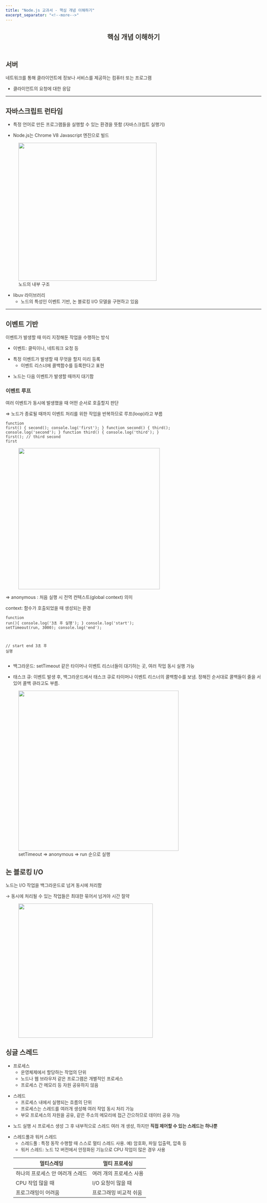 ```yaml
---
title: "Node.js 교과서 - 핵심 개념 이해하기"
excerpt_separator: "<!--more-->"
---
```


<html><head><meta http-equiv="Content-Type" content="text/html; charset=utf-8"/><title>핵심 개념 이해하기</title><style>
/* cspell:disable-file */
/* webkit printing magic: print all background colors */
html {
	-webkit-print-color-adjust: exact;
}
* {
	box-sizing: border-box;
	-webkit-print-color-adjust: exact;
}

html,
body {
	margin: 0;
	padding: 0;
}
@media only screen {
	body {
		margin: 2em auto;
		max-width: 900px;
		color: rgb(55, 53, 47);
	}
}

body {
	line-height: 1.5;
	white-space: pre-wrap;
}

a,
a.visited {
	color: inherit;
	text-decoration: underline;
}

.pdf-relative-link-path {
	font-size: 80%;
	color: #444;
}

h1,
h2,
h3 {
	letter-spacing: -0.01em;
	line-height: 1.2;
	font-weight: 600;
	margin-bottom: 0;
}

.page-title {
	font-size: 2.5rem;
	font-weight: 700;
	margin-top: 0;
	margin-bottom: 0.75em;
}

h1 {
	font-size: 1.875rem;
	margin-top: 1.875rem;
}

h2 {
	font-size: 1.5rem;
	margin-top: 1.5rem;
}

h3 {
	font-size: 1.25rem;
	margin-top: 1.25rem;
}

.source {
	border: 1px solid #ddd;
	border-radius: 3px;
	padding: 1.5em;
	word-break: break-all;
}

.callout {
	border-radius: 3px;
	padding: 1rem;
}

figure {
	margin: 1.25em 0;
	page-break-inside: avoid;
}

figcaption {
	opacity: 0.5;
	font-size: 85%;
	margin-top: 0.5em;
}

mark {
	background-color: transparent;
}

.indented {
	padding-left: 1.5em;
}

hr {
	background: transparent;
	display: block;
	width: 100%;
	height: 1px;
	visibility: visible;
	border: none;
	border-bottom: 1px solid rgba(55, 53, 47, 0.09);
}

img {
	max-width: 100%;
}

@media only print {
	img {
		max-height: 100vh;
		object-fit: contain;
	}
}

@page {
	margin: 1in;
}

.collection-content {
	font-size: 0.875rem;
}

.column-list {
	display: flex;
	justify-content: space-between;
}

.column {
	padding: 0 1em;
}

.column:first-child {
	padding-left: 0;
}

.column:last-child {
	padding-right: 0;
}

.table_of_contents-item {
	display: block;
	font-size: 0.875rem;
	line-height: 1.3;
	padding: 0.125rem;
}

.table_of_contents-indent-1 {
	margin-left: 1.5rem;
}

.table_of_contents-indent-2 {
	margin-left: 3rem;
}

.table_of_contents-indent-3 {
	margin-left: 4.5rem;
}

.table_of_contents-link {
	text-decoration: none;
	opacity: 0.7;
	border-bottom: 1px solid rgba(55, 53, 47, 0.18);
}

table,
th,
td {
	border: 1px solid rgba(55, 53, 47, 0.09);
	border-collapse: collapse;
}

table {
	border-left: none;
	border-right: none;
}

th,
td {
	font-weight: normal;
	padding: 0.25em 0.5em;
	line-height: 1.5;
	min-height: 1.5em;
	text-align: left;
}

th {
	color: rgba(55, 53, 47, 0.6);
}

ol,
ul {
	margin: 0;
	margin-block-start: 0.6em;
	margin-block-end: 0.6em;
}

li > ol:first-child,
li > ul:first-child {
	margin-block-start: 0.6em;
}

ul > li {
	list-style: disc;
}

ul.to-do-list {
	text-indent: -1.7em;
}

ul.to-do-list > li {
	list-style: none;
}

.to-do-children-checked {
	text-decoration: line-through;
	opacity: 0.375;
}

ul.toggle > li {
	list-style: none;
}

ul {
	padding-inline-start: 1.7em;
}

ul > li {
	padding-left: 0.1em;
}

ol {
	padding-inline-start: 1.6em;
}

ol > li {
	padding-left: 0.2em;
}

.mono ol {
	padding-inline-start: 2em;
}

.mono ol > li {
	text-indent: -0.4em;
}

.toggle {
	padding-inline-start: 0em;
	list-style-type: none;
}

/* Indent toggle children */
.toggle > li > details {
	padding-left: 1.7em;
}

.toggle > li > details > summary {
	margin-left: -1.1em;
}

.selected-value {
	display: inline-block;
	padding: 0 0.5em;
	background: rgba(206, 205, 202, 0.5);
	border-radius: 3px;
	margin-right: 0.5em;
	margin-top: 0.3em;
	margin-bottom: 0.3em;
	white-space: nowrap;
}

.collection-title {
	display: inline-block;
	margin-right: 1em;
}

.simple-table {
	margin-top: 1em;
	font-size: 0.875rem;
}

.simple-table-header {
	background: rgb(247, 246, 243);
	color: black;
	font-weight: 500;
}

time {
	opacity: 0.5;
}

.icon {
	display: inline-block;
	max-width: 1.2em;
	max-height: 1.2em;
	text-decoration: none;
	vertical-align: text-bottom;
	margin-right: 0.5em;
}

img.icon {
	border-radius: 3px;
}

.user-icon {
	width: 1.5em;
	height: 1.5em;
	border-radius: 100%;
	margin-right: 0.5rem;
}

.user-icon-inner {
	font-size: 0.8em;
}

.text-icon {
	border: 1px solid #000;
	text-align: center;
}

.page-cover-image {
	display: block;
	object-fit: cover;
	width: 100%;
	max-height: 30vh;
}

.page-header-icon {
	font-size: 3rem;
	margin-bottom: 1rem;
}

.page-header-icon-with-cover {
	margin-top: -0.72em;
	margin-left: 0.07em;
}

.page-header-icon img {
	border-radius: 3px;
}

.link-to-page {
	margin: 1em 0;
	padding: 0;
	border: none;
	font-weight: 500;
}

p > .user {
	opacity: 0.5;
}

td > .user,
td > time {
	white-space: nowrap;
}

input[type="checkbox"] {
	transform: scale(1.5);
	margin-right: 0.6em;
	vertical-align: middle;
}

p {
	margin-top: 0.5em;
	margin-bottom: 0.5em;
}

.image {
	border: none;
	margin: 1.5em 0;
	padding: 0;
	border-radius: 0;
	text-align: center;
}

.code,
code {
	background: rgba(135, 131, 120, 0.15);
	border-radius: 3px;
	padding: 0.2em 0.4em;
	border-radius: 3px;
	font-size: 85%;
	tab-size: 2;
}

code {
	color: #eb5757;
}

.code {
	padding: 1.5em 1em;
}

.code-wrap {
	white-space: pre-wrap;
	word-break: break-all;
}

.code > code {
	background: none;
	padding: 0;
	font-size: 100%;
	color: inherit;
}

blockquote {
	font-size: 1.25em;
	margin: 1em 0;
	padding-left: 1em;
	border-left: 3px solid rgb(55, 53, 47);
}

.bookmark {
	text-decoration: none;
	max-height: 8em;
	padding: 0;
	display: flex;
	width: 100%;
	align-items: stretch;
}

.bookmark-title {
	font-size: 0.85em;
	overflow: hidden;
	text-overflow: ellipsis;
	height: 1.75em;
	white-space: nowrap;
}

.bookmark-text {
	display: flex;
	flex-direction: column;
}

.bookmark-info {
	flex: 4 1 180px;
	padding: 12px 14px 14px;
	display: flex;
	flex-direction: column;
	justify-content: space-between;
}

.bookmark-image {
	width: 33%;
	flex: 1 1 180px;
	display: block;
	position: relative;
	object-fit: cover;
	border-radius: 1px;
}

.bookmark-description {
	color: rgba(55, 53, 47, 0.6);
	font-size: 0.75em;
	overflow: hidden;
	max-height: 4.5em;
	word-break: break-word;
}

.bookmark-href {
	font-size: 0.75em;
	margin-top: 0.25em;
}

.sans { font-family: ui-sans-serif, -apple-system, BlinkMacSystemFont, "Segoe UI", Helvetica, "Apple Color Emoji", Arial, sans-serif, "Segoe UI Emoji", "Segoe UI Symbol"; }
.code { font-family: "SFMono-Regular", Menlo, Consolas, "PT Mono", "Liberation Mono", Courier, monospace; }
.serif { font-family: Lyon-Text, Georgia, ui-serif, serif; }
.mono { font-family: iawriter-mono, Nitti, Menlo, Courier, monospace; }
.pdf .sans { font-family: Inter, ui-sans-serif, -apple-system, BlinkMacSystemFont, "Segoe UI", Helvetica, "Apple Color Emoji", Arial, sans-serif, "Segoe UI Emoji", "Segoe UI Symbol", 'Twemoji', 'Noto Color Emoji', 'Noto Sans CJK JP'; }
.pdf:lang(zh-CN) .sans { font-family: Inter, ui-sans-serif, -apple-system, BlinkMacSystemFont, "Segoe UI", Helvetica, "Apple Color Emoji", Arial, sans-serif, "Segoe UI Emoji", "Segoe UI Symbol", 'Twemoji', 'Noto Color Emoji', 'Noto Sans CJK SC'; }
.pdf:lang(zh-TW) .sans { font-family: Inter, ui-sans-serif, -apple-system, BlinkMacSystemFont, "Segoe UI", Helvetica, "Apple Color Emoji", Arial, sans-serif, "Segoe UI Emoji", "Segoe UI Symbol", 'Twemoji', 'Noto Color Emoji', 'Noto Sans CJK TC'; }
.pdf:lang(ko-KR) .sans { font-family: Inter, ui-sans-serif, -apple-system, BlinkMacSystemFont, "Segoe UI", Helvetica, "Apple Color Emoji", Arial, sans-serif, "Segoe UI Emoji", "Segoe UI Symbol", 'Twemoji', 'Noto Color Emoji', 'Noto Sans CJK KR'; }
.pdf .code { font-family: Source Code Pro, "SFMono-Regular", Menlo, Consolas, "PT Mono", "Liberation Mono", Courier, monospace, 'Twemoji', 'Noto Color Emoji', 'Noto Sans Mono CJK JP'; }
.pdf:lang(zh-CN) .code { font-family: Source Code Pro, "SFMono-Regular", Menlo, Consolas, "PT Mono", "Liberation Mono", Courier, monospace, 'Twemoji', 'Noto Color Emoji', 'Noto Sans Mono CJK SC'; }
.pdf:lang(zh-TW) .code { font-family: Source Code Pro, "SFMono-Regular", Menlo, Consolas, "PT Mono", "Liberation Mono", Courier, monospace, 'Twemoji', 'Noto Color Emoji', 'Noto Sans Mono CJK TC'; }
.pdf:lang(ko-KR) .code { font-family: Source Code Pro, "SFMono-Regular", Menlo, Consolas, "PT Mono", "Liberation Mono", Courier, monospace, 'Twemoji', 'Noto Color Emoji', 'Noto Sans Mono CJK KR'; }
.pdf .serif { font-family: PT Serif, Lyon-Text, Georgia, ui-serif, serif, 'Twemoji', 'Noto Color Emoji', 'Noto Serif CJK JP'; }
.pdf:lang(zh-CN) .serif { font-family: PT Serif, Lyon-Text, Georgia, ui-serif, serif, 'Twemoji', 'Noto Color Emoji', 'Noto Serif CJK SC'; }
.pdf:lang(zh-TW) .serif { font-family: PT Serif, Lyon-Text, Georgia, ui-serif, serif, 'Twemoji', 'Noto Color Emoji', 'Noto Serif CJK TC'; }
.pdf:lang(ko-KR) .serif { font-family: PT Serif, Lyon-Text, Georgia, ui-serif, serif, 'Twemoji', 'Noto Color Emoji', 'Noto Serif CJK KR'; }
.pdf .mono { font-family: PT Mono, iawriter-mono, Nitti, Menlo, Courier, monospace, 'Twemoji', 'Noto Color Emoji', 'Noto Sans Mono CJK JP'; }
.pdf:lang(zh-CN) .mono { font-family: PT Mono, iawriter-mono, Nitti, Menlo, Courier, monospace, 'Twemoji', 'Noto Color Emoji', 'Noto Sans Mono CJK SC'; }
.pdf:lang(zh-TW) .mono { font-family: PT Mono, iawriter-mono, Nitti, Menlo, Courier, monospace, 'Twemoji', 'Noto Color Emoji', 'Noto Sans Mono CJK TC'; }
.pdf:lang(ko-KR) .mono { font-family: PT Mono, iawriter-mono, Nitti, Menlo, Courier, monospace, 'Twemoji', 'Noto Color Emoji', 'Noto Sans Mono CJK KR'; }
.highlight-default {
	color: rgba(55, 53, 47, 1);
}
.highlight-gray {
	color: rgba(120, 119, 116, 1);
	fill: rgba(145, 145, 142, 1);
}
.highlight-brown {
	color: rgba(159, 107, 83, 1);
	fill: rgba(187, 132, 108, 1);
}
.highlight-orange {
	color: rgba(217, 115, 13, 1);
	fill: rgba(215, 129, 58, 1);
}
.highlight-yellow {
	color: rgba(203, 145, 47, 1);
	fill: rgba(203, 148, 51, 1);
}
.highlight-teal {
	color: rgba(68, 131, 97, 1);
	fill: rgba(108, 155, 125, 1);
}
.highlight-blue {
	color: rgba(51, 126, 169, 1);
	fill: rgba(91, 151, 189, 1);
}
.highlight-purple {
	color: rgba(144, 101, 176, 1);
	fill: rgba(167, 130, 195, 1);
}
.highlight-pink {
	color: rgba(193, 76, 138, 1);
	fill: rgba(205, 116, 159, 1);
}
.highlight-red {
	color: rgba(212, 76, 71, 1);
	fill: rgba(225, 111, 100, 1);
}
.highlight-gray_background {
	background: rgba(241, 241, 239, 1);
}
.highlight-brown_background {
	background: rgba(244, 238, 238, 1);
}
.highlight-orange_background {
	background: rgba(251, 236, 221, 1);
}
.highlight-yellow_background {
	background: rgba(251, 243, 219, 1);
}
.highlight-teal_background {
	background: rgba(237, 243, 236, 1);
}
.highlight-blue_background {
	background: rgba(231, 243, 248, 1);
}
.highlight-purple_background {
	background: rgba(244, 240, 247, 0.8);
}
.highlight-pink_background {
	background: rgba(249, 238, 243, 0.8);
}
.highlight-red_background {
	background: rgba(253, 235, 236, 1);
}
.block-color-default {
	color: inherit;
	fill: inherit;
}
.block-color-gray {
	color: rgba(120, 119, 116, 1);
	fill: rgba(145, 145, 142, 1);
}
.block-color-brown {
	color: rgba(159, 107, 83, 1);
	fill: rgba(187, 132, 108, 1);
}
.block-color-orange {
	color: rgba(217, 115, 13, 1);
	fill: rgba(215, 129, 58, 1);
}
.block-color-yellow {
	color: rgba(203, 145, 47, 1);
	fill: rgba(203, 148, 51, 1);
}
.block-color-teal {
	color: rgba(68, 131, 97, 1);
	fill: rgba(108, 155, 125, 1);
}
.block-color-blue {
	color: rgba(51, 126, 169, 1);
	fill: rgba(91, 151, 189, 1);
}
.block-color-purple {
	color: rgba(144, 101, 176, 1);
	fill: rgba(167, 130, 195, 1);
}
.block-color-pink {
	color: rgba(193, 76, 138, 1);
	fill: rgba(205, 116, 159, 1);
}
.block-color-red {
	color: rgba(212, 76, 71, 1);
	fill: rgba(225, 111, 100, 1);
}
.block-color-gray_background {
	background: rgba(241, 241, 239, 1);
}
.block-color-brown_background {
	background: rgba(244, 238, 238, 1);
}
.block-color-orange_background {
	background: rgba(251, 236, 221, 1);
}
.block-color-yellow_background {
	background: rgba(251, 243, 219, 1);
}
.block-color-teal_background {
	background: rgba(237, 243, 236, 1);
}
.block-color-blue_background {
	background: rgba(231, 243, 248, 1);
}
.block-color-purple_background {
	background: rgba(244, 240, 247, 0.8);
}
.block-color-pink_background {
	background: rgba(249, 238, 243, 0.8);
}
.block-color-red_background {
	background: rgba(253, 235, 236, 1);
}
.select-value-color-pink { background-color: rgba(245, 224, 233, 1); }
.select-value-color-purple { background-color: rgba(232, 222, 238, 1); }
.select-value-color-green { background-color: rgba(219, 237, 219, 1); }
.select-value-color-gray { background-color: rgba(227, 226, 224, 1); }
.select-value-color-orange { background-color: rgba(250, 222, 201, 1); }
.select-value-color-brown { background-color: rgba(238, 224, 218, 1); }
.select-value-color-red { background-color: rgba(255, 226, 221, 1); }
.select-value-color-yellow { background-color: rgba(253, 236, 200, 1); }
.select-value-color-blue { background-color: rgba(211, 229, 239, 1); }

.checkbox {
	display: inline-flex;
	vertical-align: text-bottom;
	width: 16;
	height: 16;
	background-size: 16px;
	margin-left: 2px;
	margin-right: 5px;
}

.checkbox-on {
	background-image: url("data:image/svg+xml;charset=UTF-8,%3Csvg%20width%3D%2216%22%20height%3D%2216%22%20viewBox%3D%220%200%2016%2016%22%20fill%3D%22none%22%20xmlns%3D%22http%3A%2F%2Fwww.w3.org%2F2000%2Fsvg%22%3E%0A%3Crect%20width%3D%2216%22%20height%3D%2216%22%20fill%3D%22%2358A9D7%22%2F%3E%0A%3Cpath%20d%3D%22M6.71429%2012.2852L14%204.9995L12.7143%203.71436L6.71429%209.71378L3.28571%206.2831L2%207.57092L6.71429%2012.2852Z%22%20fill%3D%22white%22%2F%3E%0A%3C%2Fsvg%3E");
}

.checkbox-off {
	background-image: url("data:image/svg+xml;charset=UTF-8,%3Csvg%20width%3D%2216%22%20height%3D%2216%22%20viewBox%3D%220%200%2016%2016%22%20fill%3D%22none%22%20xmlns%3D%22http%3A%2F%2Fwww.w3.org%2F2000%2Fsvg%22%3E%0A%3Crect%20x%3D%220.75%22%20y%3D%220.75%22%20width%3D%2214.5%22%20height%3D%2214.5%22%20fill%3D%22white%22%20stroke%3D%22%2336352F%22%20stroke-width%3D%221.5%22%2F%3E%0A%3C%2Fsvg%3E");
}
	
</style><article id="a5f6c452-1f45-4be0-87ee-9896d9898d78" class="page sans"><header><h1 class="page-title">핵심 개념 이해하기</h1></header><div class="page-body"><h2 id="8dfb309e-c509-40cb-9049-991766ed8753" class="">서버</h2><p id="78b9c482-ae15-450b-b9ab-ae75837c4df1" class="">네트워크를 통해 클라이언트에 정보나 서비스를 제공하는 컴퓨터 또는 프로그램</p><ul id="162bec80-2551-419b-8fce-a65a4f271a1f" class="bulleted-list"><li style="list-style-type:disc">클라이언트의 요청에 대한 응답</li></ul><hr id="d0186007-98a9-4fc7-b5ff-fb16f49f2727"/><h2 id="370c44ab-36d0-4cdb-8456-ee73ff3f08db" class="">자바스크립트 런타임</h2><ul id="178ecf28-21aa-46e7-b6b8-cd12abd3d09d" class="bulleted-list"><li style="list-style-type:disc">특정 언어로 만든 프로그램들을 실행할 수 있는 환경을 뜻함 (자바스크립트 실행기)</li></ul><ul id="d3994075-c993-47b1-974f-2529611f07aa" class="bulleted-list"><li style="list-style-type:disc">Node.js는  Chrome V8 Javascript 엔진으로 빌드</li></ul><figure id="62307489-c6fb-4f51-a6d9-59a42ba4d170" class="image"><a href="%E1%84%92%E1%85%A2%E1%86%A8%E1%84%89%E1%85%B5%E1%86%B7%20%E1%84%80%E1%85%A2%E1%84%82%E1%85%A7%E1%86%B7%20%E1%84%8B%E1%85%B5%E1%84%92%E1%85%A2%E1%84%92%E1%85%A1%E1%84%80%E1%85%B5%2062307489c6fb4f51a6d959a42ba4d170/Untitled.png"><img style="width:432px" src="%E1%84%92%E1%85%A2%E1%86%A8%E1%84%89%E1%85%B5%E1%86%B7%20%E1%84%80%E1%85%A2%E1%84%82%E1%85%A7%E1%86%B7%20%E1%84%8B%E1%85%B5%E1%84%92%E1%85%A2%E1%84%92%E1%85%A1%E1%84%80%E1%85%B5%2062307489c6fb4f51a6d959a42ba4d170/Untitled.png"/></a><figcaption>노드의 내부 구조</figcaption></figure><ul id="432545b8-e756-4dfe-a257-77220c0e41df" class="bulleted-list"><li style="list-style-type:disc">libuv 라이브러리<ul id="380b4849-7931-44b0-bc04-23150555a450" class="bulleted-list"><li style="list-style-type:circle">노드의 특성인 이벤트 기반, 논 블로킹 I/O 모델을 구현하고 있음</li></ul></li></ul><hr id="82687f5d-fef5-4e04-967b-379d8b759073"/><h2 id="a1033d16-7fed-41aa-ac85-90d0aefe80a9" class="">이벤트 기반</h2><p id="1e3f0349-e6f5-456c-8811-b227fa6ec73f" class="">이벤트가 발생할 때 미리 지정해둔 작업을 수행하는 방식</p><ul id="10f634b3-4e5a-4051-b8f3-6282675fda46" class="bulleted-list"><li style="list-style-type:disc">이벤트: 클릭이나, 네트워크 요청 등</li></ul><ul id="7f26b8c9-866d-4af6-bdca-84592c400191" class="bulleted-list"><li style="list-style-type:disc">특정 이벤트가 발생할 때 무엇을 할지 미리 등록<ul id="0d720997-8e66-4fc2-8167-0ca2fe56b44a" class="bulleted-list"><li style="list-style-type:circle">이벤트 리스너에 콜백함수를 등록한다고 표현</li></ul></li></ul><ul id="c3b0db46-2bdf-414d-bad8-1df99dcbdb9d" class="bulleted-list"><li style="list-style-type:disc">노드는 다음 이벤트가 발생할 때까지 대기함</li></ul><h3 id="c2adc785-5641-403b-a2b9-8731380c78ae" class="">이벤트 루프</h3><p id="30c6d4c4-0ed6-4691-ac17-b0a6259383fb" class="">여러 이벤트가 동시에 발생했을 때 어떤 순서로 호출할지 판단</p><p id="f77bfd0f-8119-4371-a5f4-ff9b248e0965" class="">⇒ 노드가 종료될 때까지 이벤트 처리를 위한 작업을 반복하므로 루프(loop)라고 부름</p><pre id="96c86bef-130e-46f8-bc6d-a791b1f84255" class="code"><code>function first() {
	second();
	console.log(&#x27;first&#x27;);
}
function second() {
	third();
	console.log(&#x27;second&#x27;);
}
function third() {
	console.log(&#x27;third&#x27;);
}
first(); // third second first</code></pre><figure id="79aceaca-c354-45de-94a6-faefea8e5a82" class="image"><a href="%E1%84%92%E1%85%A2%E1%86%A8%E1%84%89%E1%85%B5%E1%86%B7%20%E1%84%80%E1%85%A2%E1%84%82%E1%85%A7%E1%86%B7%20%E1%84%8B%E1%85%B5%E1%84%92%E1%85%A2%E1%84%92%E1%85%A1%E1%84%80%E1%85%B5%2062307489c6fb4f51a6d959a42ba4d170/Untitled%201.png"><img style="width:442px" src="%E1%84%92%E1%85%A2%E1%86%A8%E1%84%89%E1%85%B5%E1%86%B7%20%E1%84%80%E1%85%A2%E1%84%82%E1%85%A7%E1%86%B7%20%E1%84%8B%E1%85%B5%E1%84%92%E1%85%A2%E1%84%92%E1%85%A1%E1%84%80%E1%85%B5%2062307489c6fb4f51a6d959a42ba4d170/Untitled%201.png"/></a></figure><p id="def11bf7-a722-466e-925f-3f7a2970d4f4" class="">⇒ anonymous : 처음 실행 시 전역 컨텍스트(global context) 의미 <div class="indented"><p id="488e0bab-635f-4bc1-8035-64fdbd966f7f" class="">context: 함수가 호출되었을 때 생성되는 환경</p></div></p><pre id="eb6910c7-ba48-472e-ba15-cf221b531c89" class="code"><code>function run(){
	console.log(&#x27;3초 후 실행&#x27;);
}
console.log(&#x27;start&#x27;);
setTimeout(run, 3000);
console.log(&#x27;end&#x27;);

// start end 3초 후 실행</code></pre><ul id="8f478432-5069-4390-8a80-e902db2ca50e" class="bulleted-list"><li style="list-style-type:disc">백그라운드: setTimeout  같은 타이머나 이벤트 리스너들이 대기하는 곳, 여러 작업 동시 실행 가능</li></ul><ul id="7708a914-628f-42b6-9ab8-e1e679f7e5bc" class="bulleted-list"><li style="list-style-type:disc">태스크 큐: 이벤트 발생 후, 백그라운드에서 태스크 큐로 타이머나 이벤트 리스너의 콜백함수를 보냄. 정해진 순서대로 콜백들이 줄을 서 있어 콜백 큐라고도 부름. </li></ul><figure id="7ee35a93-7897-41ad-a395-18cc71d90391" class="image"><a href="%E1%84%92%E1%85%A2%E1%86%A8%E1%84%89%E1%85%B5%E1%86%B7%20%E1%84%80%E1%85%A2%E1%84%82%E1%85%A7%E1%86%B7%20%E1%84%8B%E1%85%B5%E1%84%92%E1%85%A2%E1%84%92%E1%85%A1%E1%84%80%E1%85%B5%2062307489c6fb4f51a6d959a42ba4d170/Untitled%202.png"><img style="width:501px" src="%E1%84%92%E1%85%A2%E1%86%A8%E1%84%89%E1%85%B5%E1%86%B7%20%E1%84%80%E1%85%A2%E1%84%82%E1%85%A7%E1%86%B7%20%E1%84%8B%E1%85%B5%E1%84%92%E1%85%A2%E1%84%92%E1%85%A1%E1%84%80%E1%85%B5%2062307489c6fb4f51a6d959a42ba4d170/Untitled%202.png"/></a><figcaption>setTimeout ⇒ anonymous ⇒ run 순으로 실행</figcaption></figure><h2 id="2a22ccd7-6c46-4f59-856b-2fdead72b914" class="">논 블로킹 I/O</h2><p id="042aa881-5be8-4f38-bdda-dd7fb96bfb3f" class="">노드는 I/O 작업을 백그라운드로 넘겨 동시에 처리함</p><p id="9a0d3642-8d2e-4469-ae5d-7a3c117fb278" class="">→ 동시에 처리될 수 있는 작업들은 최대한 묶어서 넘겨야 시간 절약</p><figure id="444ab8cf-3a84-4f1d-bc06-81ccaed30d34" class="image"><a href="%E1%84%92%E1%85%A2%E1%86%A8%E1%84%89%E1%85%B5%E1%86%B7%20%E1%84%80%E1%85%A2%E1%84%82%E1%85%A7%E1%86%B7%20%E1%84%8B%E1%85%B5%E1%84%92%E1%85%A2%E1%84%92%E1%85%A1%E1%84%80%E1%85%B5%2062307489c6fb4f51a6d959a42ba4d170/Untitled%203.png"><img style="width:420px" src="%E1%84%92%E1%85%A2%E1%86%A8%E1%84%89%E1%85%B5%E1%86%B7%20%E1%84%80%E1%85%A2%E1%84%82%E1%85%A7%E1%86%B7%20%E1%84%8B%E1%85%B5%E1%84%92%E1%85%A2%E1%84%92%E1%85%A1%E1%84%80%E1%85%B5%2062307489c6fb4f51a6d959a42ba4d170/Untitled%203.png"/></a></figure><h2 id="ba891b4d-26dd-4668-8808-9b85d460d549" class="">싱글 스레드</h2><ul id="739af5f5-fb17-42dc-9478-04ca59dcbce8" class="bulleted-list"><li style="list-style-type:disc">프로세스<ul id="aac1b3f4-a51b-4e5f-b6a3-1cb86567197d" class="bulleted-list"><li style="list-style-type:circle">운영체제에서 할당하는 작업의 단위</li></ul><ul id="28d606de-31ed-4c17-839d-e8346df5bd7b" class="bulleted-list"><li style="list-style-type:circle">노드나 웹 브라우저 같은 프로그램은 개별적인 프로세스</li></ul><ul id="7a620cd5-83c4-430e-aff7-62fbd0e55cfc" class="bulleted-list"><li style="list-style-type:circle">프로세스 간 메모리 등 자원 공유하지 않음</li></ul></li></ul><ul id="4228a25a-24ad-48ab-b6d8-38cd91c91ab3" class="bulleted-list"><li style="list-style-type:disc">스레드<ul id="43c1308c-1754-471c-a0c7-e0d3da1e6fd8" class="bulleted-list"><li style="list-style-type:circle">프로세스 내에서 실행되는 흐름의 단위</li></ul><ul id="48811dd2-cd27-4f70-a40c-d2d6fa0560cb" class="bulleted-list"><li style="list-style-type:circle">프로세스는 스레드를 여러개 생성해 여러 작업 동시 처리 가능</li></ul><ul id="f1ae6fcb-a3cf-48cd-aa2e-caf9311d6bad" class="bulleted-list"><li style="list-style-type:circle">부모 프로세스의 자원을 공유, 같은 주소의 메모리에 접근 간으하므로 데이터 공유 가능</li></ul></li></ul><ul id="06a8a68b-5d5b-487c-8fb1-eeccb5fda00d" class="bulleted-list"><li style="list-style-type:disc">노드 실행 시 프로세스 생성 그 후 내부적으로 스레드 여러 개 생성, 하지만 <strong>직접 제어할 수 있는 스레드는 하나뿐</strong></li></ul><ul id="936d6a70-e9e6-43e0-8960-7523fafeceac" class="bulleted-list"><li style="list-style-type:disc">스레드풀과 워커 스레드<ul id="587c82ed-5f56-4071-a91b-93499fa72d93" class="bulleted-list"><li style="list-style-type:circle">스레드풀 : 특정 동작 수행할 때 스스로 멀티 스레드 사용. 예) 암호화, 파일 입출력, 압축 등</li></ul><ul id="b64e02c0-8c17-4172-b835-7e5ebdb4c9c4" class="bulleted-list"><li style="list-style-type:circle">워커 스레드: 노드 12 버전에서 안정화된 기능으로 CPU 작업이 많은 경우 사용</li></ul><table id="2baf47ae-01e7-404f-b801-0de3c0641a00" class="simple-table"><thead><tr id="bca592fc-5559-4421-8306-d57e2ac2539d"><th id="vSJH" class="simple-table-header">멀티스레딩</th><th id="EpT:" class="simple-table-header">멀티 프로세싱</th></tr></thead><tbody><tr id="5855fc38-6923-4ac9-b923-78958b914b93"><td id="vSJH">하나의 프로세스 안 여러개 스레드</td><td id="EpT:">여러 개의 프로세스 사용</td></tr><tr id="a26327cb-6a7d-4110-ac25-36c83d62c1b5"><td id="vSJH">CPU 작업 많을 때</td><td id="EpT:">I/O 요청이 많을 때</td></tr><tr id="24604a12-de58-40d4-8854-5db7adcb3509"><td id="vSJH">프로그래밍이 어려움</td><td id="EpT:">프로그래밍 비교적 쉬움</td></tr></tbody></table></li></ul></div></article>